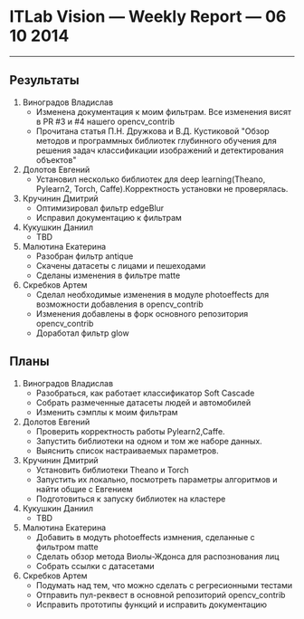 # ITLab Vision — Weekly Report — 06 10 2014

----------------

## Результаты

  1. Виноградов Владислав
     - Изменена документация к моим фильтрам. Все изменения висят в PR #3 и #4 нашего opencv_contrib
     - Прочитана статья П.Н. Дружкова и В.Д. Кустиковой "Обзор методов и программных библиотек глубинного обучения для решения задач классификации изображений и детектирования объектов"
  1. Долотов Евгений
     - Установил несколько библиотек для deep learning(Theano, Pylearn2, Torch, Caffe).Корректность установки не проверялась.
  1. Кручинин Дмитрий
     - Оптимизировал фильтр edgeBlur
     - Исправил документацию к фильтрам
  1. Кукушкин Даниил
     - TBD
  1. Малютина Екатерина
     - Разобран фильтр antique
     - Скачены датасеты c лицами и пешеходами
     - Сделаны изменения в фильтре matte
  1. Скребков Артем
     - Сделал необходимые изменения в модуле photoeffects для возможности добавления в opencv_contrib
     - Изменения добавлены в форк основного репозитория opencv_contrib
     - Доработал фильтр glow

## Планы

  1. Виноградов Владислав
     - Разобраться, как работает классификатор Soft Cascade
     - Собрать размеченные датасеты людей и автомобилей
     - Изменить сэмплы к моим фильтрам
  1. Долотов Евгений
     - Проверить корректность работы Pylearn2,Caffe.
     - Запустить библиотеки на одном и том же наборе данных.
     - Выяснить список настраиваемых параметров.
  1. Кручинин Дмитрий
     - Установить библиотеки Theano и Torch
     - Запустить их локально, посмотреть параметры алгоритмов и найти общие с Евгением
     - Подготовиться к запуску библиотек на кластере
  1. Кукушкин Даниил
     - TBD
  1. Малютина Екатерина
     - Добавить в модуть photoeffects измнения, сделанные с фильтром matte
     - Сделать обзор метода Виолы-Ждонса для распознования лиц
     - Собрать ссылки с датасетами
  1. Скребков Артем
     - Подумать над тем, что можно сделать с регресионными тестами
     - Отправить пул-реквест в основной репозиторий opencv_contrib
     - Исправить прототипы функций и исправить документацию
